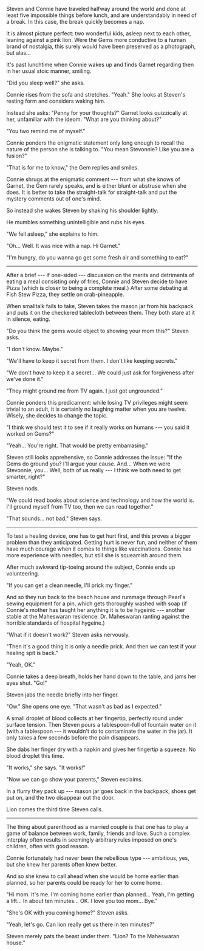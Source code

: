 Steven and Connie have traveled halfway around the world and done at least
five impossible things before lunch, and are understandably in need of a
break. In this case, the break quickly becomes a nap.

It is almost picture perfect: two wonderful kids, asleep next to each other,
leaning against a pink lion. Were the Gems more conductive to a human brand
of nostalgia, this surely would have been preserved as a photograph, but alas...

It's past lunchtime when Connie wakes up and finds Garnet regarding then in her usual stoic
manner, smiling.

"Did you sleep well?" she asks.

Connie rises from the sofa and stretches. "Yeah." She looks at Steven's resting
form and considers waking him.

Instead she asks: "Penny for your thoughts?" Garnet looks quizzically
at her, unfamiliar with the ideom. "What are you thinking about?"

"You two remind me of myself."

Connie ponders the enigmatic statement only long enough to recall the nature
of the person she is talking to. "You mean Stevonnie? Like you are a fusion?"

"That is for me to know," the Gem replies and smiles.

Connie shrugs at the enigmatic comment --- from what she knows of Garnet, the
Gem rarely speaks, and is either blunt or abstruse when she does. It is better
to take the straight-talk for straight-talk and put the mystery comments out of
one's mind.

So instead she wakes Steven by shaking his shoulder lightly.

He mumbles something unintelligible and rubs his eyes.

"We fell asleep," she explains to him.

"Oh... Well. It was nice with a nap. Hi Garnet."

"I'm hungry, do you wanna go get some fresh air and something to eat?"

----

After a brief --- if one-sided --- discussion on the merits and detriments of
eating a meal consisting only of fries, Connie and Steven decide to have
Pizza (which is closer to being a complete meal.) After some debating at
Fish Stew Pizza, they settle on crab-pineapple.

When smalltalk fails to take, Steven takes the mason jar from his backpack
and puts it on the checkered tablecloth between them. They both stare at it
in silence, eating.

"Do you think the gems would object to showing your mom this?" Steven asks.

"I don't know. Maybe."

"We'll have to keep it secret from them. I don't like keeping secrets."

"We don't *have* to keep it a secret... We could just ask for forgiveness
after we've done it."

"They might ground me from TV again. I just got ungrounded."

Connie ponders this predicament: while losing TV privileges might seem
trivial to an adult, it is certainly no laughing matter when you are
twelve. Wisely, she decides to change the topic.

"I think we should test it to see if it really works on humans --- you
said it worked on Gems?"

"Yeah... You're right. That would be pretty embarrasing."

Steven still looks apprehensive, so Connie addresses the issue: "If the Gems
do ground you? I'll argue your cause. And... When we were Stevonnie, you...
Well, both of us really --- I think we both need to get smarter, right?"

Steven nods.

"We could read books about science and technology and how the world is. I'll
ground myself from TV too, then we can read together."

"That sounds... not bad," Steven says.

----

To test a healing device, one has to get hurt first, and this proves a bigger
problem than they anticipated. Getting hurt is never fun, and neither of them
have much courage when it comes to things like vaccinations. Connie has more
experience with needles, but still she is squeamish around them.

After much awkward tip-toeing around the subject, Connie ends up volunteering.

"If you can get a clean needle, I'll prick my finger."

And so they run back to the beach house and rummage through Pearl's sewing
equipment for a pin, which gets thoroughly washed with soap (if Connie's mother
has taught her anything it is to be hygeinic --- another stable at the
Maheswaran residence: Dr. Maheswaran ranting against the horrible standards
of hospital hygeine.)

"What if it doesn't work?" Steven asks nervously.

"Then it's a good thing it is only a needle prick. And then we can test if your
healing spit is back."

"Yeah, OK."

Connie takes a deep breath, holds her hand down to the table, and jams her eyes
shut. "Go!"

Steven jabs the needle briefly into her finger.

"Ow." She opens one eye. "That wasn't as bad as I expected."

A small droplet of blood collects at her fingertip, perfectly round
under surface tension. Then Steven pours a tablespoon-full 
of fountain water on it (with a tablespoon --- it wouldn't do to contaminate the
water in the jar). 
It only takes a few seconds before the pain disappears.

She dabs her finger dry with a napkin and gives her fingertip a squeeze. No blood droplet
this time.

"It works," she says. "It works!"

"Now we can go show your parents," Steven exclaims.

In a flurry they pack up --- mason jar goes back in the backpack, shoes get put on,
and the two disappear out the door.

Lion comes the third time Steven calls.

----

The thing about parenthood as a married couple is that one has to play a game of
balance between work, family, friends and love. Such a complex interplay often
results in seemingly arbitrary rules imposed on one's children, often with good
reason.

Connie fortunately had never been the rebellious type --- ambitious, yes, but
she knew her parents often knew better.

And so she knew to call ahead when she would be home earlier than planned, so
her parents could be ready for her to come home.

"Hi mom. It's me. I'm coming home earlier than planned... Yeah, I'm getting a
lift... In about ten minutes... OK. I love you too mom... Bye."

"She's OK with you coming home?" Steven asks.

"Yeah, let's go. Can lion really get us there in ten minutes?"

Steven merely pats the beast under them. "Lion? To the Maheswaran house."
